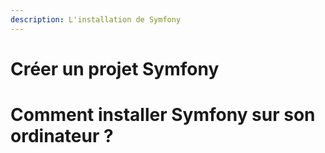 ```yaml
---
description: L'installation de Symfony
---
```


# Créer un projet Symfony

# Comment installer Symfony sur son ordinateur ?


